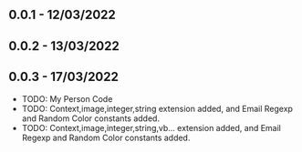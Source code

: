## 0.0.1 - 12/03/2022
## 0.0.2 - 13/03/2022
## 0.0.3 - 17/03/2022

* TODO: My Person Code
* TODO: Context,image,integer,string extension added, and Email Regexp and Random Color constants added.
* TODO: Context,image,integer,string,vb... extension added, and Email Regexp and Random Color constants added.

